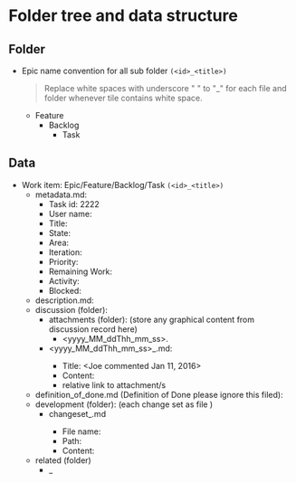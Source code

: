 # Folder tree and data structure

## Folder

* Epic name convention for all sub folder `(<id>_<title>)`
    > Replace white spaces with underscore " " to "_"
  > for each file and folder whenever tile contains white space.
  * Feature
      * Backlog
          * Task

## Data

* Work item: Epic/Feature/Backlog/Task `(<id>_<title>)`
    * metadata.md:
        * Task id: 2222
        * User name:
        * Title:
        * State:
        * Area:
        * Iteration:
        * Priority:
        * Remaining Work:
        * Activity:
        * Blocked:
    * description.md:
    * discussion (folder):
        * attachments (folder): (store any graphical content from discussion record here)
            * <yyyy_MM_ddThh_mm_ss>_<username>_<id>.<relevant file extension> 
        * <yyyy_MM_ddThh_mm_ss>_<username>.md:
            * Title: <Joe commented Jan 11, 2016>
            * Content:
            * relative link to attachment/s
    * definition_of_done.md (Definition of Done please ignore this filed):
    * development (folder): (each change set as file )
        * changeset_<ID>.md
            * File name:
            * Path:
            * Content:
    * related (folder)
       * <id>_<title>_update_<yyyy_MM_ddThh_mm_ss> (linked as symlink):
       * <id>_<title>_update_<yyyy_MM_ddThh_mm_ss>.md:
           * Type:
               * Link to item file:
               * Last update:
    * history (folder)
       * <yyyy_MM_ddThh_mm_ss>_<username>_<title>.md:
           * User
           * Title:
           * Content:
           * Links:
               * Type:
               * Link to item file:
               * Title:
    * attachments (store attached files in this folder):
        * <yyyy_MM_ddThh_mm_ss>_<name>_<id>.<relevant file extension> 
    * origin.md (Origin URL link to work item)

